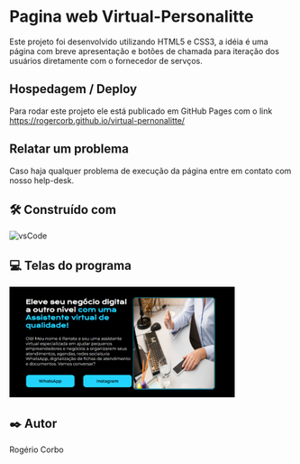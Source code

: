 

# Pagina web Virtual-Personalitte

Este projeto foi desenvolvido utilizando HTML5 e CSS3, a idéia é uma página com breve apresentação e botões de chamada para iteração dos usuários diretamente com o fornecedor de servços.

## Hospedagem / Deploy 

Para rodar este projeto ele está publicado em GitHub Pages com o link https://rogercorb.github.io/virtual-pernonalitte/

## Relatar um problema 

Caso haja qualquer problema de execução da página entre em contato com nosso help-desk.


## 🛠️ Construído com

![vsCode](https://img.shields.io/badge/VSCode-0078D4?style=for-the-badge&logo=visual%20studio%20code&logoColor=white)


## 💻 Telas do programa

<img src="img/Foto-da-pagina.PNG" width=400 alt="Pagina web" title="Foto da Pagina Web Virtual Personalitte" >

## ✒️ Autor

Rogério Corbo


